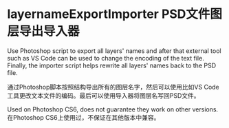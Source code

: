 # layernameExportImporter PSD文件图层导出导入器
Use Photoshop script to export all layers' names and after that external tool such as VS Code can be used to change the encoding of the text file. Finally, the importer script helps rewrite all layers' names back to the PSD file.  

通过Photoshop脚本按照结构导出所有的图层名字，然后可以使用比如VS Code工具更改文本文件的编码。最后可以使用导入器将图层名写回PSD文件。

Used on Photoshop CS6, does not guarantee they work on other versions.  
在Photoshop CS6上使用过，不保证在其他版本中兼容。
